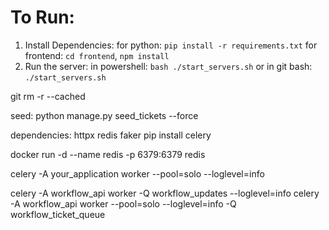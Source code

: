 # To Run:
1. Install Dependencies: 
for python: `pip install -r requirements.txt`
for frontend: `cd frontend`, `npm install`
2. Run the server:
in powershell: `bash ./start_servers.sh`
or
in git bash: `./start_servers.sh`

git rm -r --cached <folder>


seed: python manage.py seed_tickets --force


dependencies:
httpx
redis
faker
pip install celery
 

docker run -d --name redis -p 6379:6379 redis
<!-- celery does not need application running, celery worker is enough -->
celery -A your_application worker --pool=solo --loglevel=info

celery -A workflow_api worker -Q workflow_updates --loglevel=info
celery -A workflow_api worker --pool=solo --loglevel=info -Q workflow_ticket_queue